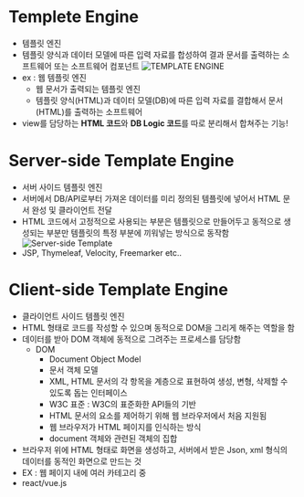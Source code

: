 # Templete Engine
- 템플릿 엔진
- 템플릿 양식과 데이터 모델에 따른 입력 자료를 합성하여 결과 문서를 출력하는 소프트웨어 또는 소프트웨어 컴포넌트
![TEMPLATE ENGINE](https://github.com/7ahyeon/mlog-study/assets/107123698/5f1e07f8-6274-47b5-b189-089e4da39ea8)
- ex : 웹 템플릿 엔진
  - 웹 문서가 출력되는 템플릿 엔진
  - 템플릿 양식(HTML)과 데이터 모델(DB)에 따른 입력 자료를 결합해서 문서(HTML)를 출력하는 소프트웨어
- view를 담당하는 **HTML 코드**와 **DB Logic 코드**를 따로 분리해서 합쳐주는 기능!

# Server-side Template Engine
- 서버 사이드 템플릿 엔진
- 서버에서 DB/API로부터 가져온 데이터를 미리 정의된 템플릿에 넣어서 HTML 문서 완성 및 클라이언트 전달
- HTML 코드에서 고정적으로 사용되는 부분은 템플릿으로 만들어두고 동적으로 생성되는 부분만 템플릿의 특정 부분에 끼워넣는 방식으로 동작함
![Server-side Template](https://github.com/7ahyeon/mlog-study/assets/107123698/d79f9c4c-ba41-4179-bc4a-56aa46b4ac76)
- JSP, Thymeleaf, Velocity, Freemarker etc..

# Client-side Template Engine
- 클라이언트 사이드 템플릿 엔진
- HTML 형태로 코드를 작성할 수 있으며 동적으로 DOM을 그리게 해주는 역할을 함
- 데이터를 받아 DOM 객체에 동적으로 그려주는 프로세스를 담당함
  - DOM
    - Document Object Model
    - 문서 객체 모델
    - XML, HTML 문서의 각 항목을 계층으로 표현하여 생성, 변형, 삭제할 수 있도록 돕는 인터페이스
    - W3C 표준 : W3C의 표준화한 API들의 기반
    - HTML 문서의 요소를 제어하기 위해 웹 브라우저에서 처음 지원됨
    - 웹 브라우저가 HTML 페이지를 인식하는 방식
    - document 객체와 관련된 객체의 집합
- 브라우저 위에 HTML 형태로 화면을 생성하고, 서버에서 받은 Json, xml 형식의 데이터를 동적인 화면으로 만드는 것
- EX : 웹 페이지 내에 여러 카테고리 중 
- react/vue.js
  
